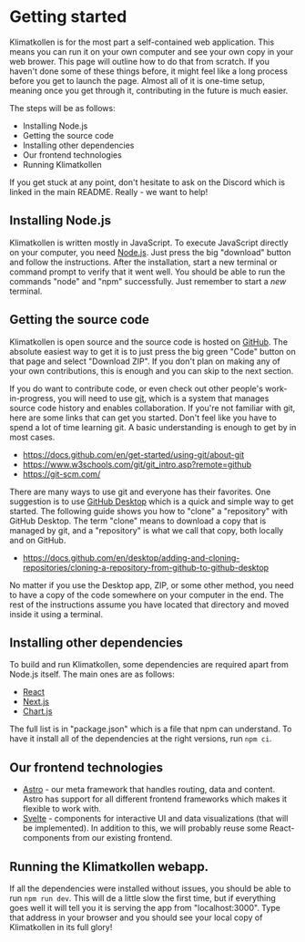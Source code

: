 # Getting started

Klimatkollen is for the most part a self-contained web application. This means you can run it on your own computer and see your own copy in your web brower. This page will outline how to do that from scratch. If you haven't done some of these things before, it might feel like a long process before you get to launch the page. Almost all of it is one-time setup, meaning once you get through it, contributing in the future is much easier.

The steps will be as follows:

 * Installing Node.js
 * Getting the source code
 * Installing other dependencies
 * Our frontend technologies
 * Running Klimatkollen

If you get stuck at any point, don't hesitate to ask on the Discord which is linked in the main README. Really - we want to help!

## Installing Node.js

Klimatkollen is written mostly in JavaScript. To execute JavaScript directly on your computer, you need [Node.js](https://nodejs.org/en). Just press the big "download" button and follow the instructions. After the installation, start a new terminal or command prompt to verify that it went well. You should be able to run the commands "node" and "npm" successfully. Just remember to start a *new* terminal.

## Getting the source code

Klimatkollen is open source and the source code is hosted on [GitHub](https://github.com/Klimatbyran/klimatkollen). The absolute easiest way to get it is to just press the big green "Code" button on that page and select "Download ZIP". If you don't plan on making any of your own contributions, this is enough and you can skip to the next section.

If you do want to contribute code, or even check out other people's work-in-progress, you will need to use [git](https://git-scm.com/), which is a system that manages source code history and enables collaboration. If you're not familiar with git, here are some links that can get you started. Don't feel like you have to spend a lot of time learning git. A basic understanding is enough to get by in most cases.

 * https://docs.github.com/en/get-started/using-git/about-git
 * https://www.w3schools.com/git/git_intro.asp?remote=github
 * https://git-scm.com/

There are many ways to use git and everyone has their favorites. One suggestion is to use [GitHub Desktop](https://docs.github.com/en/desktop) which is a quick and simple way to get started. The following guide shows you how to "clone" a "repository" with GitHub Desktop. The term "clone" means to download a copy that is managed by git, and a "repository" is what we call that copy, both locally and on GitHub.

 * https://docs.github.com/en/desktop/adding-and-cloning-repositories/cloning-a-repository-from-github-to-github-desktop

No matter if you use the Desktop app, ZIP, or some other method, you need to have a copy of the code somewhere on your computer in the end. The rest of the instructions assume you have located that directory and moved inside it using a terminal. 

## Installing other dependencies

To build and run Klimatkollen, some dependencies are required apart from Node.js itself. The main ones are as follows: 

 * [React](https://react.dev/)
 * [Next.js](https://nextjs.org/)
 * [Chart.js](https://www.chartjs.org/)

The full list is in "package.json" which is a file that npm can understand. To have it install all of the dependencies at the right versions, run `npm ci`.

## Our frontend technologies

* [Astro](https://docs.astro.build/en/tutorial/0-introduction/) - our meta framework that handles routing, data and content. Astro has support for all different frontend frameworks which makes it flexible to work with.
* [Svelte](https://learn.svelte.dev/tutorial/welcome-to-svelte) - components for interactive UI and data visualizations (that will be implemented). In addition to this, we will probably reuse some React-components from our existing frontend.

## Running the Klimatkollen webapp. 

If all the dependencies were installed without issues, you should be able to run `npm run dev`. This will de a little slow the first time, but if everything goes well it will tell you it is serving the app from "localhost:3000". Type that address in your browser and you should see your local copy of Klimatkollen in its full glory!